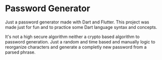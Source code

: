 # Password Generator

Just a password generator made with Dart and Flutter. This project was made just for fun and to practice some Dart language syntax and concepts.

It's not a high secure algorithm neither a crypto based algorithm to password generation. Just a random and time based and manually logic to reorganize characters and generate a completly new password from a parsed phrase.
